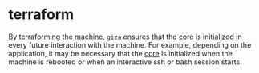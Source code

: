 # terraform

By [terraforming the machine](https://github.com/kamangir/awesome-bash-cli/blob/main/bash/modules/terraform.sh), `giza` ensures that the [core](./core.md) is initialized in every future interaction with the machine. For example, depending on the application, it may be necessary that the [core](./core.md) is initialized when the machine is rebooted or when an interactive ssh or bash session starts.
